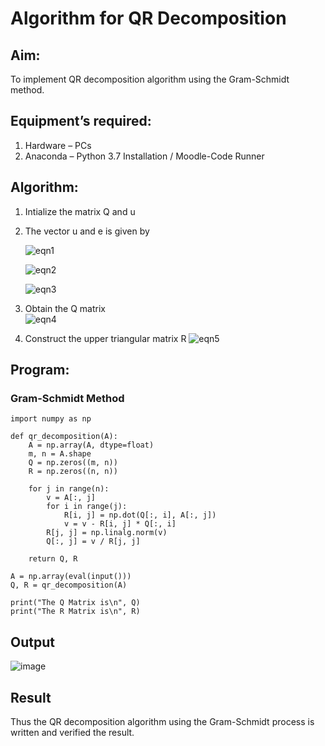 # Algorithm for QR Decomposition
## Aim:
To implement QR decomposition algorithm using the Gram-Schmidt method.
## Equipment’s required:
1.	Hardware – PCs
2.	Anaconda – Python 3.7 Installation / Moodle-Code Runner
## Algorithm:
1.	Intialize the matrix Q and u
2.	The vector u and e is given by

    ![eqn1](./ex4.jpg)

    ![eqn2](./ex6.jpg)

    ![eqn3](./ex3.jpg)

3.	Obtain the Q matrix   
    ![eqn4](./ex1.jpg)
4.	Construct the upper triangular matrix R
    ![eqn5](./ex2.jpg)



## Program:
### Gram-Schmidt Method
```
import numpy as np

def qr_decomposition(A):
    A = np.array(A, dtype=float)
    m, n = A.shape
    Q = np.zeros((m, n))
    R = np.zeros((n, n))

    for j in range(n):
        v = A[:, j]
        for i in range(j):
            R[i, j] = np.dot(Q[:, i], A[:, j])
            v = v - R[i, j] * Q[:, i]
        R[j, j] = np.linalg.norm(v)
        Q[:, j] = v / R[j, j]
    
    return Q, R

A = np.array(eval(input()))
Q, R = qr_decomposition(A)

print("The Q Matrix is\n", Q)
print("The R Matrix is\n", R)
```

## Output
![image](https://github.com/user-attachments/assets/20d2044f-50d6-4666-9463-7a0bd42c312e)


## Result
Thus the QR decomposition algorithm using the Gram-Schmidt process is written and verified the result.
